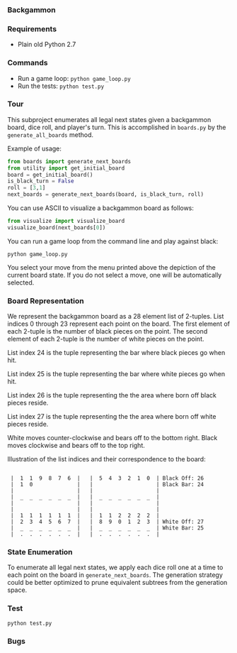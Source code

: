 ### Backgammon

### Requirements

* Plain old Python 2.7

### Commands

* Run a game loop: ```python game_loop.py```
* Run the tests: ```python test.py```

### Tour

This subproject enumerates all legal next states given a backgammon board, dice
roll, and player's turn.  This is accomplished in ```boards.py``` by the
```generate_all_boards``` method.

Example of usage:

```python
from boards import generate_next_boards
from utility import get_initial_board
board = get_initial_board()
is_black_turn = False
roll = [3,1]
next_boards = generate_next_boards(board, is_black_turn, roll)
```

You can use ASCII to visualize a backgammon board as follows:

```python
from visualize import visualize_board
visualize_board(next_boards[0])
```

You can run a game loop from the command line and play against black:

```
python game_loop.py
```

You select your move from the menu printed above the depiction of the current board state.  If you do not select a move, one will be automatically selected.

### Board Representation

We represent the backgammon board as a 28 element list of 2-tuples.  List
indices 0 through 23 represent each point on the board.  The first element of
each 2-tuple is the number of black pieces on the point.  The second element
of each 2-tuple is the number of white pieces on the point.

List index 24 is the tuple representing the bar where black pieces go when
hit.

List index 25 is the tuple representing the bar where white pieces go when
hit.

List index 26 is the tuple representing the the area where born off black
pieces reside.

List index 27 is the tuple representing the the area where born off white
pieces reside.

White moves counter-clockwise and bears off to the bottom right.  Black moves
clockwise and bears off to the top right.

Illustration of the list indices and their correspondence to the board:

```

 |  1  1  9  8  7  6  |   |  5  4  3  2  1  0  | Black Off: 26
 |  1  0              |   |                    | Black Bar: 24
 |                    |   |                    |
 |  _  _  _  _  _  _  |   |  _  _  _  _  _  _  |
 |                    |   |                    |
 |                    |   |                    |
 |  1  1  1  1  1  1  |   |  1  1  2  2  2  2  |
 |  2  3  4  5  6  7  |   |  8  9  0  1  2  3  | White Off: 27
 |  _  _  _  _  _  _  |   |  _  _  _  _  _  _  | White Bar: 25
 |  .  .  .  .  .  .  |   |  .  .  .  .  .  .  |
```

### State Enumeration

To enumerate all legal next states, we apply each dice roll one at a time to
each point on the board in ```generate_next_boards```.  The generation
strategy could be better optimized to prune equivalent subtrees from the
generation space.

### Test
```
python test.py
```

### Bugs

```

```


